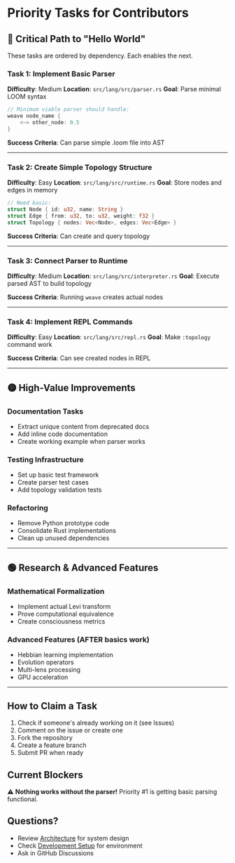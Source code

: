 # Priority Tasks for Contributors

## 🔴 Critical Path to "Hello World"

These tasks are ordered by dependency. Each enables the next.

### Task 1: Implement Basic Parser
**Difficulty**: Medium
**Location**: `src/lang/src/parser.rs`
**Goal**: Parse minimal LOOM syntax

```rust
// Minimum viable parser should handle:
weave node_name {
    <~> other_node: 0.5
}
```

**Success Criteria**: Can parse simple .loom file into AST

---

### Task 2: Create Simple Topology Structure
**Difficulty**: Easy
**Location**: `src/lang/src/runtime.rs`
**Goal**: Store nodes and edges in memory

```rust
// Need basic:
struct Node { id: u32, name: String }
struct Edge { from: u32, to: u32, weight: f32 }
struct Topology { nodes: Vec<Node>, edges: Vec<Edge> }
```

**Success Criteria**: Can create and query topology

---

### Task 3: Connect Parser to Runtime
**Difficulty**: Medium
**Location**: `src/lang/src/interpreter.rs`
**Goal**: Execute parsed AST to build topology

**Success Criteria**: Running `weave` creates actual nodes

---

### Task 4: Implement REPL Commands
**Difficulty**: Easy
**Location**: `src/lang/src/repl.rs`
**Goal**: Make `:topology` command work

**Success Criteria**: Can see created nodes in REPL

---

## 🟡 High-Value Improvements

### Documentation Tasks
- Extract unique content from deprecated docs
- Add inline code documentation
- Create working example when parser works

### Testing Infrastructure
- Set up basic test framework
- Create parser test cases
- Add topology validation tests

### Refactoring
- Remove Python prototype code
- Consolidate Rust implementations
- Clean up unused dependencies

---

## 🟢 Research & Advanced Features

### Mathematical Formalization
- Implement actual Levi transform
- Prove computational equivalence
- Create consciousness metrics

### Advanced Features (AFTER basics work)
- Hebbian learning implementation
- Evolution operators
- Multi-lens processing
- GPU acceleration

---

## How to Claim a Task

1. Check if someone's already working on it (see Issues)
2. Comment on the issue or create one
3. Fork the repository
4. Create a feature branch
5. Submit PR when ready

## Current Blockers

⚠️ **Nothing works without the parser!** Priority #1 is getting basic parsing functional.

## Questions?

- Review [Architecture](./architecture.md) for system design
- Check [Development Setup](./development-setup.md) for environment
- Ask in GitHub Discussions
